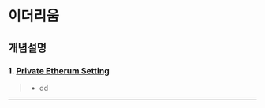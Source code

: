 # 이더리움

## 개념설명
### 1. [Private Etherum Setting](https://github.com/Lee-KyungSeok/Etherum-Study/tree/master/privatesetting)
> - dd

---
